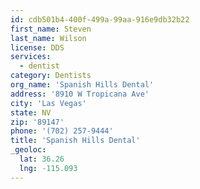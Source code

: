 ```yaml
---
id: cdb501b4-400f-499a-99aa-916e9db32b22
first_name: Steven
last_name: Wilson
license: DDS
services:
  - dentist
category: Dentists
org_name: 'Spanish Hills Dental'
address: '8910 W Tropicana Ave'
city: 'Las Vegas'
state: NV
zip: '89147'
phone: '(702) 257-9444'
title: 'Spanish Hills Dental'
_geoloc:
  lat: 36.26
  lng: -115.093
---
```

